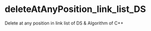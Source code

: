 # deleteAtAnyPosition_link_list_DS
Delete at any position in link list of DS &amp; Algorithm of C++
